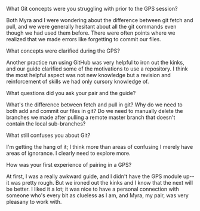 
What Git concepts were you struggling with prior to the GPS session?

Both Myra and I were wondering about the difference between git fetch and pull, and we were generally hesitant about all the git commands even though we had used them before. There were often points where we realized that we made errors like forgetting to commit our files. 

What concepts were clarified during the GPS?

Another practice run using GitHub was very helpful to iron out the kinks, and our guide clarified some of the motivations to use a repository. I think the most helpful aspect was not new knowledge but a revision and reinforcement of skills we had only cursory knowledge of. 

What questions did you ask your pair and the guide?

What's the difference between fetch and pull in git? 
Why do we need to both add and commit our files in git?
Do we need to manually delete the branches we made after pulling a remote master branch that doesn't contain the local sub-branches? 

What still confuses you about Git?

I'm getting the hang of it; I think more than areas of confusing I merely have areas of ignorance. I clearly need to explore more. 

How was your first experience of pairing in a GPS?

At first, I was a really awkward guide, and I didn't have the GPS module up--it was pretty rough. But we ironed out the kinks and I know that the next will be better. I liked it a lot; it was nice to have a personal connection with someone who's every bit as clueless as I am, and Myra, my pair, was very pleasany to work with. 


